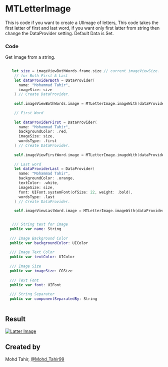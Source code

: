 # MTLetterImage
This is code if you want to create a UIImage of letters, This code takes the first letter of first and last word, if you want only first latter from string then change the DataProvider setting. Default Data is Set.

### Code

Get Image from a string. 
``` swift
    
   let size = imageViewBothWords.frame.size // current imageViewSize.
    // for Both First & Last
    let dataProviderBoth = DataProvider(
      name: "Mohammad Tahir",
      imageSize: size
    ) // Create DataProvider.
    
    self.imageViewBothWords.image = MTLetterImage.imageWith(dataProvider: dataProviderBoth) // image.
    
    // First Word
    
    let dataProviderFirst = DataProvider(
      name: "Mohammad Tahir",
      backgroundColor: .red,
      imageSize: size,
      wordsType: .first
    ) // Create DataProvider.
    
    self.imageViewFirstWord.image = MTLetterImage.imageWith(dataProvider: dataProviderFirst) // image.
    
    // Last word
    let dataProviderLast = DataProvider(
      name: "Mohammad Tahir",
      backgroundColor: .orange,
      textColor: .white,
      imageSize: size,
      font: UIFont.systemFont(ofSize: 22, weight: .bold),
      wordsType: .last
    ) // Create DataProvider.
    
    self.imageViewLastWord.image = MTLetterImage.imageWith(dataProvider: dataProviderLast) // image.

```

``` swift

   /// String text for image
  public var name: String
  
  /// Image Background Color
  public var backgroundColor: UIColor
  
  /// Image Text Color
  public var textColor: UIColor
  
  /// Image Size
  public var imageSize: CGSize
  
  /// Text Font
  public var font: UIFont
  
  /// String Separater
  public var componentSeparatedBy: String
  
```


## Result 
<a href="https://ibb.co/JqZRHHy"><img src="https://i.ibb.co/nBpsjjn/Simulator-Screen-Shot-i-Phone-XS-Max-2019-03-23-at-02-13-58.png" alt="Latter Image" border="0"></a>

## Created by
Mohd Tahir, [@Mohd_Tahir99](https://twitter.com/Mohd_Tahir99)
